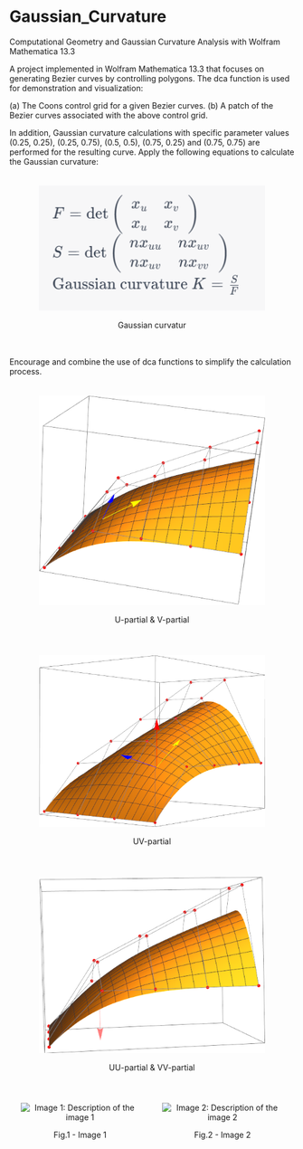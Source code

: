 # Gaussian_Curvature
Computational Geometry and Gaussian Curvature Analysis with Wolfram Mathematica 13.3

A project implemented in Wolfram Mathematica 13.3 that focuses on generating Bezier curves by controlling polygons. 
The dca function is used for demonstration and visualization:

(a) The Coons control grid for a given Bezier curves. 
(b) A patch of the Bezier curves associated with the above control grid.

In addition, Gaussian curvature calculations with specific parameter values 
(0.25, 0.25), (0.25, 0.75), (0.5, 0.5), (0.75, 0.25) and (0.75, 0.75) are performed for the resulting curve.
Apply the following equations to calculate the Gaussian curvature:

<div align="center";>
    <div style="display: inline-block; text-align: center; margin: 20px;">
        <img src="https://github.com/bryanliao24/Gaussian_Curvature/blob/main/img/1.PNG" width="400" alt="Gaussian curvatur" />
        <p style="text-align: center;">Gaussian curvatur</p>
    </div>
</div>

Encourage and combine the use of dca functions to simplify the calculation process.

<div align="center";>
    <div style="display: inline-block; text-align: center; margin: 20px;">
        <img src="https://github.com/bryanliao24/Gaussian_Curvature/blob/main/img/2.png" width="400" alt="U-partial & V-partial" />
        <p style="text-align: center;">U-partial & V-partial</p>
    </div>
</div>


<div align="center";>
    <div style="display: inline-block; text-align: center; margin: 20px;">
        <img src="https://github.com/bryanliao24/Gaussian_Curvature/blob/main/img/3.png" width="400" alt="UV-partial" />
        <p style="text-align: center;">UV-partial</p>
    </div>
    <div style="display: inline-block; text-align: center; margin: 20px;">
        <img src="https://github.com/bryanliao24/Gaussian_Curvature/blob/main/img/4.png" width="400" alt="UU-partial & VV-partial" />
        <p style="text-align: center;">UU-partial & VV-partial</p>
    </div>
</div>


<div style="display: flex; justify-content: center;">
    <div style="text-align: center; margin: 20px;">
        <img src="image1.jpg" width="400" alt="Image 1: Description of the image 1" />
        <p style="text-align: center;">Fig.1 - Image 1</p>
    </div>
    <div style="text-align: center; margin: 20px;">
        <img src="image2.jpg" width="400" alt="Image 2: Description of the image 2" />
        <p style="text-align: center;">Fig.2 - Image 2</p>
    </div>
</div>



